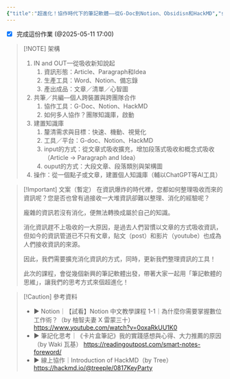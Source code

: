 ```yaml
---
{"title":"超進化！協作時代下的筆記軟體––從G-Doc到Notion、Obsidisn和HackMD","status":"⚒️ Doing","dg-publish":true,"tags":["🎯學習歷程檔案","📝數位工具交流beta","self_learing","✅待辦事項"],"description":"0606要分享，這週找時間完成","permalink":"/交流/協作時代下的筆記軟體/","dgPassFrontmatter":true,"created":"2025-05-06T02:37:07.000+08:00","updated":"2025-05-12T04:09:00.974+08:00"}
---
```



- [x] 完成這份作業 (@2025-05-11 17:00)

> [!NOTE]  架構
>  1. IN and OUT––從吸收新知說起
> 	  1. 資訊形態：Article、Paragraph和Idea
> 	  2. 生產工具：Word、Notion、備忘錄
> 	  3. 產出成品：文章／清單／心智圖
>  2. 共筆／共編––個人跨裝置與跨團隊合作
> 	  1. 協作工具：G-Doc、Notion、HackMD
> 	  2. 如何多人協作？團隊知識庫，啟動
>  3. 建置知識庫
> 	  1. 釐清需求與目標：快速、機動、視覺化
> 	  2. 工具／平台：G-doc、Notion、HackMD
> 	  3. input的方式：從文章式吸收擴充，增加段落式吸收和概念式吸收（Article → Paragraph and Idea）
> 	  4. ouput的方式：大段文章、段落類別與架構圖
>  4. 操作：從一個點子或文章，建置個人知識庫（輔以ChatGPT等AI工具）



> [!Important] 文案（暫定） 
> 在資訊爆炸的時代裡，您都如何整理吸收而來的資訊呢？您是否也曾有過接收一大堆資訊卻難以整理、消化的經驗呢？
> 
> 龐雜的資訊若沒有消化，便無法轉換成屬於自己的知識。
> 
> 消化資訊趕不上吸收的一大原因，是過去人們習慣以文章的方式吸收資訊，但如今的資訊管道已不只有文章，貼文（post）和影片（youtube）也成為人們接收資訊的來源。
> 
> 因此，我們需要擴充消化資訊的方式，同時，更新我們整理資訊的工具！
> 
> 此次的課程，會從幾個新興的筆記軟體出發，帶著大家一起用「筆記軟體的思維」，讓我們的思考方式來個超進化！


>[!Caution] 參考資料
> - ▶️ Notion｜【試看】Notion 中文教學課程 1-1｜為什麼你需要掌握數位工作術？（by 柚智夫妻 X 雷蒙三十） https://www.youtube.com/watch?v=0oxaRkUU1K0
> - ▶️ 筆記化思考｜《卡片盒筆記》我的實踐感想與心得、大力推薦的原因（by Waki 瓦基） https://readingoutpost.com/smart-notes-foreword/
> - ▶️ 線上協作｜Introduction of HackMD（by Tree） https://hackmd.io/@treeple/0817KeyParty



